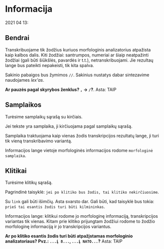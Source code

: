 # Informacija

2021 04 13:

## Bendrai

Transkribuojame tik žodžius kuriuos morfologinis analizatorius atpažista kaip kalbos dalis. Kiti žodžiai: santrumpos, numeriai ar šiaip neatpažinti žodžiai (gali būti šiūkšlės, pavardės ir t.t.), netranskribuojami. Jie rezultaų lange bus pateikti nepakeisti, tik kita spalva.

Sakinio pabaigos bus žymimos `//`. Sakinius nustatys dabar sintezavime naudojames *lex'as*.

**Ar pauzės pagal skyrybos ženklus? `,` -> `/`?**. 
Asta: TAIP

## Samplaikos

Turėsime samplaikų sąrašą su kirčiais.

Jei tekste yra samplaika, ji kirčiuojama pagal samplaikų sąrašą.

Samplaika traktuojama kaip vienas žodis transkripcijos rezultatų lange, ji turi tik vieną transkribavimo variantą.

Informacijos lange vietoje morfologinės informacijos rodome `morfologinė samplaika`.

## Klitikai

Turėsime klitikų sąrašą.

Pagrindinė taisyklė: `jei po klitiko bus žodis, tai klitiko nekirčiuosime`.

Su `link` gali būti išimčių. Asta svarsto dar. Gali būti, kad taisyklė bus tokia: `prieš tai esantis žodis turi būti kilmininkas`.

Informacijos lange: klitikui rodome jo morfologinę informaciją, transkripcijos variantas tik vienas. Kitam prie klitiko prijungtam žodžiui rodome to žodžio morfologinę informaciją ir jo transkripcijos variantus.

**Ar po klitiko esantis žodis turi būti atpažįstamas morfologinio analizatoriaus? Pvz.: `...į 8...`, `...į NATO...`?**
Asta: TAIP

